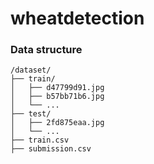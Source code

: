 # wheatdetection
### Data structure
```
/dataset/
├── train/
│   ├── d47799d91.jpg
│   ├── b57bb71b6.jpg
│   └── ...
├── test/
│   ├── 2fd875eaa.jpg
│   └── ...
├── train.csv
├── submission.csv
```
